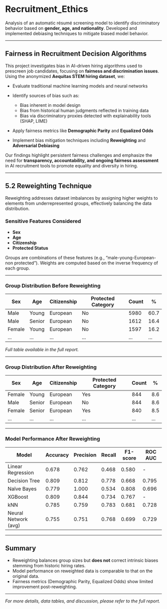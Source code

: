 # Recruitment_Ethics

Analysis of an automatic résumé screening model to identify discriminatory behavior based on **gender, age, and nationality**. Developed and implemented debiasing techniques to mitigate biased model behavior.

---

## Fairness in Recruitment Decision Algorithms

This project investigates bias in AI-driven hiring algorithms used to prescreen job candidates, focusing on **fairness and discrimination issues**. Using the anonymized **Aequitas STEM hiring dataset**, we:

- Evaluate traditional machine learning models and neural networks  
- Identify sources of bias such as:  
  - Bias inherent in model design  
  - Bias from historical human judgments reflected in training data  
  - Bias via discriminatory proxies detected with explainability tools (SHAP, LIME)  

- Apply fairness metrics like **Demographic Parity** and **Equalized Odds**  
- Implement bias mitigation techniques including **Reweighting** and **Adversarial Debiasing**

Our findings highlight persistent fairness challenges and emphasize the need for **transparency, accountability, and ongoing fairness assessment** in AI recruitment tools to promote equality and diversity in hiring.

---

## 5.2 Reweighting Technique

Reweighting addresses dataset imbalances by assigning higher weights to elements from underrepresented groups, effectively balancing the data distribution.

### Sensitive Features Considered

- **Sex**  
- **Age**  
- **Citizenship**  
- **Protected Status**

Groups are combinations of these features (e.g., “male-young-European-non protected”). Weights are computed based on the inverse frequency of each group.

---

### Group Distribution Before Reweighting

| Sex    | Age    | Citizenship | Protected Category | Count | %    |
|--------|--------|-------------|--------------------|-------|------|
| Male   | Young  | European    | No                 | 5980  | 60.7 |
| Male   | Senior | European    | No                 | 1612  | 16.4 |
| Female | Young  | European    | No                 | 1597  | 16.2 |
| ...    | ...    | ...         | ...                | ...   | ...  |

*Full table available in the full report.*

---

### Group Distribution After Reweighting

| Sex    | Age    | Citizenship | Protected Category | Count | %    |
|--------|--------|-------------|--------------------|-------|------|
| Female | Young  | European    | Yes                | 844   | 8.6  |
| Male   | Senior | European    | No                 | 844   | 8.6  |
| Female | Senior | European    | Yes                | 840   | 8.5  |
| ...    | ...    | ...         | ...                | ...   | ...  |

---

### Model Performance After Reweighting

| Model               | Accuracy | Precision | Recall | F1-score | ROC AUC |
|---------------------|----------|-----------|--------|----------|---------|
| Linear Regression    | 0.678    | 0.762     | 0.468  | 0.580    | -       |
| Decision Tree        | 0.809    | 0.812     | 0.778  | 0.668    | 0.795   |
| Naïve Bayes          | 0.779    | 1.000     | 0.534  | 0.808    | 0.696   |
| XGBoost              | 0.809    | 0.844     | 0.734  | 0.767    | -       |
| kNN                  | 0.785    | 0.759     | 0.783  | 0.681    | 0.728   |
| Neural Network (avg) | 0.755    | 0.751     | 0.768  | 0.699    | 0.729   |

---

## Summary

- Reweighting balances group sizes but **does not** correct intrinsic biases stemming from historic hiring rates.  
- Model performance on reweighted data is comparable to that on the original data.  
- Fairness metrics (Demographic Parity, Equalized Odds) show limited improvement post-reweighting.  

---

*For more details, data tables, and discussion, please refer to the full report.*



